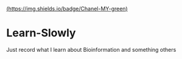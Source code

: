 [(https://img.shields.io/badge/Chanel-MY-green)](https://shields.io/)
# Learn-Slowly
Just record what I learn about Bioinformation and something others

